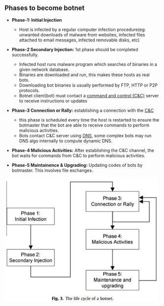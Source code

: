 ## Phases to become botnet
- **Phase-1: Initial Injection**
  - Host is infected by a regular computer infection procedure(eg: unwanted downloads of malware from websites, infected files attached to email messages, infected removable disks, etc)

- **Phase-2 Secondary Injection:** 1st phase should be completed successfully.
  - Infected host runs malware program which searches of binaries in a given network database.
  - Binaries are downloaded and run, this makes these hosts as real bots. 
  - Downloading bot binaries is usually performed by FTP, HTTP or P2P protocols.
  - Botnet client(bot) must contact a [command and control (C&C)](../Botnet_Architecture) server to receive instructions or updates

- **Phase-3 Connection or Rally:** establishing a connection with the [C&C](../Botnet_Architecture)
  - this phase is scheduled every time the host is restarted to ensure the botmaster that the bot are able to receive commands to perform malicious activities.
  - Bots contact C&C server using [DNS](/Networking/OSI-Layers/Layer5/Protocols/DNS), some complex bots may run DNS algo internally to compute dynamic DNS.

- **Phase-4 Malicious Activities:** After establishing the C&C channel, the bot waits for commands from C&C to perform malicious activities.

- **Phase-5 Maintainence & Upgrading:** Updating codes of bots by botmaster. This involves file exchanges.

<img src=lifecycle-of-bot.JPG width=500 />

